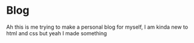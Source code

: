 # Blog

Ah this is me trying to make a personal blog for myself, I am kinda new to html and css but yeah I made something
